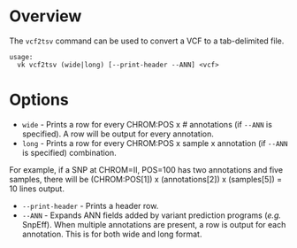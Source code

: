 # Overview

The `vcf2tsv` command can be used to convert a VCF to a tab-delimited file. 

```
usage:
  vk vcf2tsv (wide|long) [--print-header --ANN] <vcf>
```

# Options

* `wide` - Prints a row for every CHROM:POS x # annotations (if `--ANN` is specified). A row will be output for every annotation.
* `long` - Prints a row for every CHROM:POS x sample x annotation (if `--ANN` is specified) combination.

For example, if a SNP at CHROM=II, POS=100 has two annotations and five samples, there will be (CHROM:POS[1]) x (annotations[2]) x (samples[5]) = 10 lines output.

* `--print-header` - Prints a header row.
* `--ANN` - Expands ANN fields added by variant prediction programs (_e.g._ SnpEff). When multiple annotations are present, a row is output for each annotation. This is for both wide and long format.

